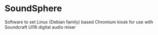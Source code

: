 # SoundSphere
Software to set Linux (Debian family) based Chromium kiosk for use with Soundcraft UI16 digital audio mixer
